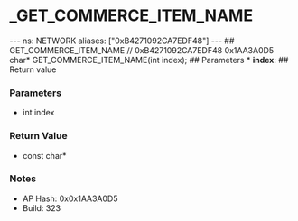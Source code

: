 # _GET_COMMERCE_ITEM_NAME

--- ns: NETWORK aliases: ["0xB4271092CA7EDF48"] --- ## GET_COMMERCE_ITEM_NAME  // 0xB4271092CA7EDF48 0x1AA3A0D5 char* GET_COMMERCE_ITEM_NAME(int index);   ## Parameters * **index**:  ## Return value

### Parameters
* int index

### Return Value
* const char*

### Notes
* AP Hash: 0x0x1AA3A0D5
* Build: 323

